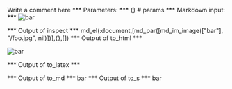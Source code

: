 Write a comment here
*** Parameters: ***
{} # params 
*** Markdown input: ***
 ![bar](/foo.jpg)


*** Output of inspect ***
md_el(:document,[md_par([md_im_image(["bar"], "/foo.jpg", nil)])],{},[])
*** Output of to_html ***
<p><img src="/foo.jpg" alt="bar"/></p>
*** Output of to_latex ***

*** Output of to_md ***
bar
*** Output of to_s ***
bar
